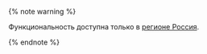 {% note warning %}

Функциональность доступна только в [регионе Россия](../overview/concepts/region.md).

{% endnote %}